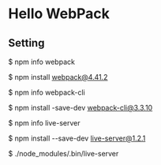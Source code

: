 # Hello WebPack

## Setting


$ npm info webpack

$ npm install webpack@4.41.2

$ npm info webpack-cli

$ npm install -save-dev  webpack-cli@3.3.10

$ npm info live-server

$ npm install --save-dev live-server@1.2.1

$ ./node_modules/.bin/live-server
